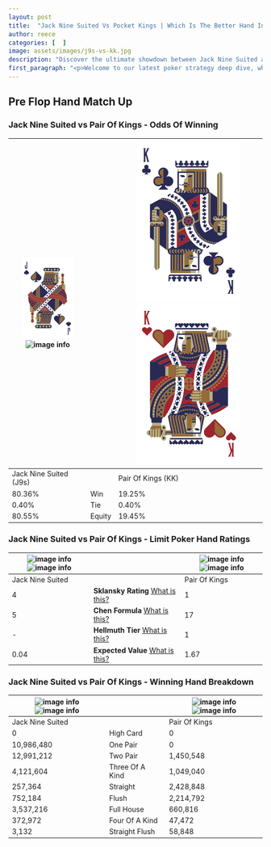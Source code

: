 ```yaml
---
layout: post
title:  "Jack Nine Suited Vs Pocket Kings | Which Is The Better Hand In Poker? A Complete Guide"
author: reece
categories: [  ]
image: assets/images/j9s-vs-kk.jpg
description: "Discover the ultimate showdown between Jack Nine Suited and Pair Of Kings in poker! Uncover the odds, strategies, and scenarios where one hand triumphs over the other. Get ready to up your poker game with this thrilling analysis."
first_paragraph: "<p>Welcome to our latest poker strategy deep dive, where we're pitting two distinct hands against each other in a high-stakes showdown: Jack Nine Suited vs Pair Of Kings.</p><p>In the dynamic world of poker, every decision counts, and knowing which hand holds the upper hand is key to your success at the table.</p><p>In this article, we'll dissect these two hands, explore the scenarios where one dominates the other, and equip you with the knowledge to make strategic choices that can tip the odds in your favor.</p><p>Get ready to unravel the intriguing dynamics of these poker hands and elevate your game to new heights.</p>"
---
```




[comment]: # (sp0)

## Pre Flop Hand Match Up

<div class="table hand-ratings" markdown="1"> 



### Jack Nine Suited vs Pair Of Kings - Odds Of Winning


    
| ![image info](assets/images/hand1/J.png) ![image info](assets/images/hand1/9s.png) |  | ![image info](assets/images/hand2/K.png) ![image info](assets/images/hand2/Ko.png) |
| -------- | -------- | -------- |
| Jack Nine Suited (J9s) |  | Pair Of Kings (KK) |
| 80.36% | Win | 19.25% |
| 0.40% | Tie | 0.40% |
| 80.55% | Equity | 19.45% |




[comment]: # (sp1)



### Jack Nine Suited vs Pair Of Kings - Limit Poker Hand Ratings


    
| ![image info](https://www.riverpairs.com/assets/images/hand1/J.png) ![image info](https://www.riverpairs.com/assets/images/hand1/9s.png) |  | ![image info](https://www.riverpairs.com/assets/images/hand2/K.png) ![image info](https://www.riverpairs.com/assets/images/hand2/Ko.png) |
| -------- | -------- | -------- |
| Jack Nine Suited |  | Pair Of Kings |
| 4 | **Sklansky Rating** [What is this?](/sklansky-rating-explained) | 1 |
| 5 | **Chen Formula** [What is this?](/chen-formula-explained) | 17 |
| - | **Hellmuth Tier** [What is this?](/Hellmuth-tier-explained) | 1 |
| 0.04 | **Expected Value** [What is this?](/expected-value-explained) | 1.67 |




[comment]: # (sp2)



### Jack Nine Suited vs Pair Of Kings - Winning Hand Breakdown


    
| ![image info](https://www.riverpairs.com/assets/images/hand1/J.png) ![image info](https://www.riverpairs.com/assets/images/hand1/9s.png) |  | ![image info](https://www.riverpairs.com/assets/images/hand2/K.png) ![image info](https://www.riverpairs.com/assets/images/hand2/Ko.png) |
| -------- | -------- | -------- |
| Jack Nine Suited |  | Pair Of Kings |
| 0 | High Card | 0 |
| 10,986,480 | One Pair | 0 |
| 12,991,212 | Two Pair | 1,450,548 |
| 4,121,604 | Three Of A Kind | 1,049,040 |
| 257,364 | Straight | 2,428,848 |
| 752,184 | Flush | 2,214,792 |
| 3,537,216 | Full House | 660,816 |
| 372,972 | Four Of A Kind | 47,472 |
| 3,132 | Straight Flush | 58,848 |




[comment]: # (sp3)



</div>

[comment]: # (sp4)



[comment]: # (sp5)

